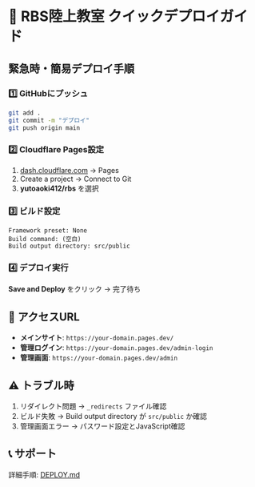 # 🚀 RBS陸上教室 クイックデプロイガイド

## 緊急時・簡易デプロイ手順

### 1️⃣ GitHubにプッシュ
```bash
git add .
git commit -m "デプロイ"
git push origin main
```

### 2️⃣ Cloudflare Pages設定
1. [dash.cloudflare.com](https://dash.cloudflare.com/) → Pages
2. Create a project → Connect to Git
3. **yutoaoki412/rbs** を選択

### 3️⃣ ビルド設定
```
Framework preset: None
Build command: (空白)
Build output directory: src/public
```

### 4️⃣ デプロイ実行
**Save and Deploy** をクリック → 完了待ち

## 📝 アクセスURL
- **メインサイト**: `https://your-domain.pages.dev/`
- **管理ログイン**: `https://your-domain.pages.dev/admin-login`
- **管理画面**: `https://your-domain.pages.dev/admin`

## ⚠️ トラブル時
1. リダイレクト問題 → `_redirects` ファイル確認
2. ビルド失敗 → Build output directory が `src/public` か確認
3. 管理画面エラー → パスワード設定とJavaScript確認

## 📞 サポート
詳細手順: [DEPLOY.md](./DEPLOY.md) 